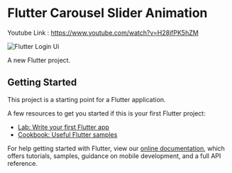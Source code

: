 # Flutter Carousel Slider Animation

Youtube Link :
https://www.youtube.com/watch?v=H28jfPK5hZM


![Flutter Login Ui](https://user-images.githubusercontent.com/87581799/134906028-e6b21f4e-e7f9-4b78-8b48-b66339bc828e.png)


A new Flutter project.

## Getting Started

This project is a starting point for a Flutter application.

A few resources to get you started if this is your first Flutter project:

- [Lab: Write your first Flutter app](https://flutter.dev/docs/get-started/codelab)
- [Cookbook: Useful Flutter samples](https://flutter.dev/docs/cookbook)

For help getting started with Flutter, view our
[online documentation](https://flutter.dev/docs), which offers tutorials,
samples, guidance on mobile development, and a full API reference.
